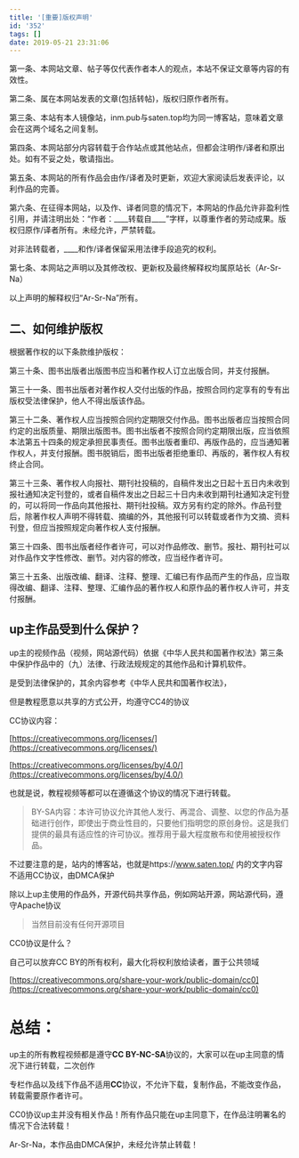 ```yaml
---
title: '[重要]版权声明'
id: '352'
tags: []
date: 2019-05-21 23:31:06
---
```


第一条、本网站文章、帖子等仅代表作者本人的观点，本站不保证文章等内容的有效性。

第二条、属在本网站发表的文章(包括转帖)，版权归原作者所有。

第三条、本站有本人镜像站，inm.pub与saten.top均为同一博客站，意味着文章会在这两个域名之间复制。

第四条、本网站部分内容转载于合作站点或其他站点，但都会注明作/译者和原出处。如有不妥之处，敬请指出。

第五条、本网站的所有作品会由作/译者及时更新，欢迎大家阅读后发表评论，以利作品的完善。

第六条、在征得本网站，以及作、译者同意的情况下，本网站的作品允许非盈利性引用，并请注明出处：“作者：\_\_\_\_转载自\_\_\_\_”字样，以尊重作者的劳动成果。版权归原作/译者所有。未经允许，严禁转载。

对非法转载者，\_\_\_\_和作/译者保留采用法律手段追究的权利。

第七条、本网站之声明以及其修改权、更新权及最终解释权均属原站长（Ar-Sr-Na）

以上声明的解释权归“Ar-Sr-Na”所有。

二、如何维护版权
--------

根据著作权的以下条款维护版权：

第三十条、图书出版者出版图书应当和著作权人订立出版合同，并支付报酬。

第三十一条、图书出版者对著作权人交付出版的作品，按照合同约定享有的专有出版权受法律保护，他人不得出版该作品。

第三十二条、著作权人应当按照合同约定期限交付作品。图书出版者应当按照合同约定的出版质量、期限出版图书。图书出版者不按照合同约定期限出版，应当依照本法第五十四条的规定承担民事责任。图书出版者重印、再版作品的，应当通知著作权人，并支付报酬。图书脱销后，图书出版者拒绝重印、再版的，著作权人有权终止合同。

第三十三条、著作权人向报社、期刊社投稿的，自稿件发出之日起十五日内未收到报社通知决定刊登的，或者自稿件发出之日起三十日内未收到期刊社通知决定刊登的，可以将同一作品向其他报社、期刊社投稿。双方另有约定的除外。作品刊登后，除著作权人声明不得转载、摘编的外，其他报刊可以转载或者作为文摘、资料刊登，但应当按照规定向著作权人支付报酬。

第三十四条、图书出版者经作者许可，可以对作品修改、删节。报社、期刊社可以对作品作文字性修改、删节。对内容的修改，应当经作者许可。

第三十五条、出版改编、翻译、注释、整理、汇编已有作品而产生的作品，应当取得改编、翻译、注释、整理、汇编作品的著作权人和原作品的著作权人许可，并支付报酬。

up主作品受到什么保护？
------------

up主的视频作品（视频，网站源代码）依据《中华人民共和国著作权法》第三条中保护作品中的（九）法律、行政法规规定的其他作品和计算机软件。

是受到法律保护的，其余内容参考《中华人民共和国著作权法》，

但是教程愿意以共享的方式公开，均遵守CC4的协议

CC协议内容：

[https://creativecommons.org/licenses/](https://creativecommons.org/licenses/)

[https://creativecommons.org/licenses/by/4.0/](https://creativecommons.org/licenses/by/4.0/)

也就是说，教程视频等都可以在遵循这个协议的情况下进行转载。

> BY-SA内容：本许可协议允许其他人发行、再混合、调整、以您的作品为基础进行创作，即使出于商业性目的，只要他们指明您的原创身份。这是我们提供的最具有适应性的许可协议。推荐用于最大程度散布和使用被授权作品。

不过要注意的是，站内的博客站，也就是https://www.saten.top/ 内的文字内容不适用CC协议，由DMCA保护

除以上up主使用的作品外，开源代码共享作品，例如网站开源，网站源代码，遵守Apache协议

> 当然目前没有任何开源项目

CC0协议是什么？

自己可以放弃CC BY的所有权利，最大化将权利放给读者，置于公共领域

[https://creativecommons.org/share-your-work/public-domain/cc0](https://creativecommons.org/share-your-work/public-domain/cc0)

总结：
===

up主的所有教程视频都是遵守**CC BY-NC-SA**协议的，大家可以在up主同意的情况下进行转载，二次创作

专栏作品以及线下作品不适用**CC**协议，不允许下载，复制作品，不能改变作品，转载需要原作者许可。

CC0协议up主并没有相关作品！所有作品只能在up主同意下，在作品注明署名的情况下合法转载！

Ar-Sr-Na，本作品由DMCA保护，未经允许禁止转载！